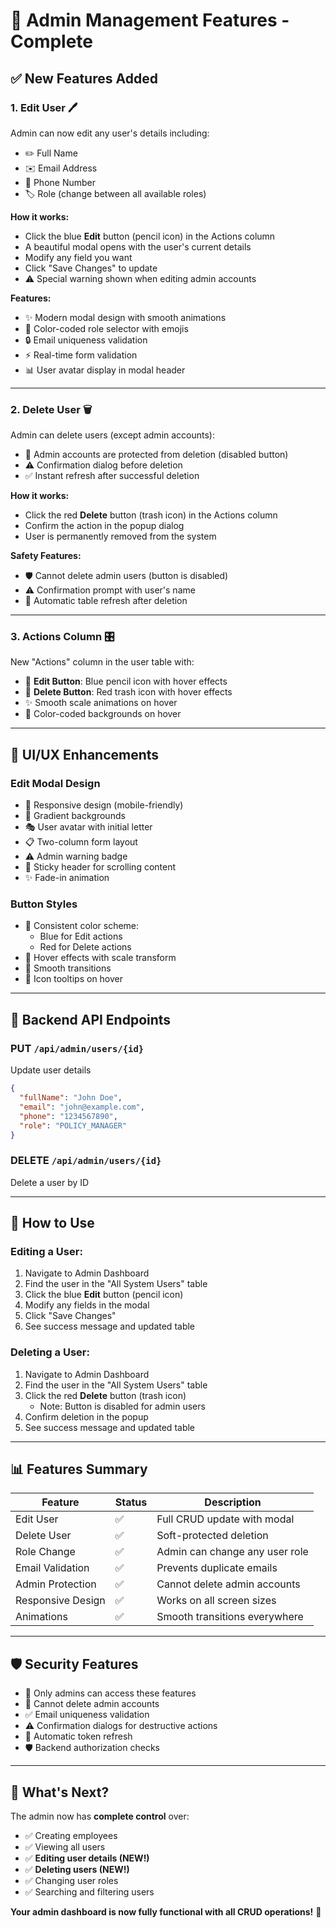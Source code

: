 # 🔐 Admin Management Features - Complete

## ✅ New Features Added

### 1. **Edit User** 🖊️
Admin can now edit any user's details including:
- ✏️ Full Name
- ✉️ Email Address
- 📱 Phone Number
- 🏷️ Role (change between all available roles)

**How it works:**
- Click the blue **Edit** button (pencil icon) in the Actions column
- A beautiful modal opens with the user's current details
- Modify any field you want
- Click "Save Changes" to update
- ⚠️ Special warning shown when editing admin accounts

**Features:**
- ✨ Modern modal design with smooth animations
- 🎨 Color-coded role selector with emojis
- 🔒 Email uniqueness validation
- ⚡ Real-time form validation
- 📊 User avatar display in modal header

---

### 2. **Delete User** 🗑️
Admin can delete users (except admin accounts):
- 🚫 Admin accounts are protected from deletion (disabled button)
- ⚠️ Confirmation dialog before deletion
- ✅ Instant refresh after successful deletion

**How it works:**
- Click the red **Delete** button (trash icon) in the Actions column
- Confirm the action in the popup dialog
- User is permanently removed from the system

**Safety Features:**
- 🛡️ Cannot delete admin users (button is disabled)
- ⚠️ Confirmation prompt with user's name
- 🔄 Automatic table refresh after deletion

---

### 3. **Actions Column** 🎛️
New "Actions" column in the user table with:
- 🔵 **Edit Button**: Blue pencil icon with hover effects
- 🔴 **Delete Button**: Red trash icon with hover effects
- ✨ Smooth scale animations on hover
- 🎨 Color-coded backgrounds on hover

---

## 🎨 UI/UX Enhancements

### Edit Modal Design
- 📱 Responsive design (mobile-friendly)
- 🌈 Gradient backgrounds
- 🎭 User avatar with initial letter
- 📋 Two-column form layout
- ⚠️ Admin warning badge
- 🎯 Sticky header for scrolling content
- ✨ Fade-in animation

### Button Styles
- 🎨 Consistent color scheme:
  - Blue for Edit actions
  - Red for Delete actions
- 🎪 Hover effects with scale transform
- 🌊 Smooth transitions
- 🎯 Icon tooltips on hover

---

## 🔌 Backend API Endpoints

### **PUT** `/api/admin/users/{id}`
Update user details
```json
{
  "fullName": "John Doe",
  "email": "john@example.com",
  "phone": "1234567890",
  "role": "POLICY_MANAGER"
}
```

### **DELETE** `/api/admin/users/{id}`
Delete a user by ID

---

## 🚀 How to Use

### Editing a User:
1. Navigate to Admin Dashboard
2. Find the user in the "All System Users" table
3. Click the blue **Edit** button (pencil icon)
4. Modify any fields in the modal
5. Click "Save Changes"
6. See success message and updated table

### Deleting a User:
1. Navigate to Admin Dashboard
2. Find the user in the "All System Users" table
3. Click the red **Delete** button (trash icon)
   - Note: Button is disabled for admin users
4. Confirm deletion in the popup
5. See success message and updated table

---

## 📊 Features Summary

| Feature | Status | Description |
|---------|--------|-------------|
| Edit User | ✅ | Full CRUD update with modal |
| Delete User | ✅ | Soft-protected deletion |
| Role Change | ✅ | Admin can change any user role |
| Email Validation | ✅ | Prevents duplicate emails |
| Admin Protection | ✅ | Cannot delete admin accounts |
| Responsive Design | ✅ | Works on all screen sizes |
| Animations | ✅ | Smooth transitions everywhere |

---

## 🛡️ Security Features

- 🔐 Only admins can access these features
- 🚫 Cannot delete admin accounts
- ✅ Email uniqueness validation
- ⚠️ Confirmation dialogs for destructive actions
- 🔄 Automatic token refresh
- 🛡️ Backend authorization checks

---

## 🎯 What's Next?

The admin now has **complete control** over:
- ✅ Creating employees
- ✅ Viewing all users
- ✅ **Editing user details (NEW!)**
- ✅ **Deleting users (NEW!)**
- ✅ Changing user roles
- ✅ Searching and filtering users

**Your admin dashboard is now fully functional with all CRUD operations!** 🎉

